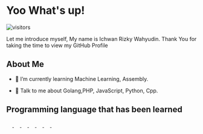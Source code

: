 <h1> Yoo What's up! </h1>
<p align='center'>

![visitors](https://visitor-badge.glitch.me/badge?page_id=Irizkyw.Irizkyw)

</p>
<div size='20px'> Let me introduce myself, My name is Ichwan Rizky Wahyudin. Thank You for taking the time to view my GitHub Profile
</div>
 
 <h2> About Me</h2>

- 🌱 I’m currently learning Machine Learning, Assembly.  

- 💬 Talk to me about Golang,PHP, JavaScript, Python, Cpp. 

<h2> Programming language that has been learned</h2>
<a href= https://github.com/Irizkyw?tab=repositories&q=&type=&language=python&sort= > <img width ='16px' height='16px' src ='https://raw.githubusercontent.com/rahulbanerjee26/githubAboutMeGenerator/main/icons/python.svg'> </a>
<a href= https://github.com/Irizkyw?tab=repositories&q=&type=&language=reactjs&sort= > <img width ='16px' height='16px' src ='https://raw.githubusercontent.com/rahulbanerjee26/githubAboutMeGenerator/main/icons/reactjs.svg'> </a>
<a href= https://github.com/Irizkyw?tab=repositories&q=&type=&language=javascript&sort= > <img width ='16px' height='16px' src ='https://raw.githubusercontent.com/rahulbanerjee26/githubAboutMeGenerator/main/icons/javascript.svg'> </a>
<a href= https://github.com/Irizkyw?tab=repositories&q=&type=&language=c&sort= > <img width ='16px' height='16px' src ='https://raw.githubusercontent.com/rahulbanerjee26/githubAboutMeGenerator/main/icons/c.svg'> </a>
<a href= https://github.com/Irizkyw?tab=repositories&q=&type=&language=cpp&sort= > <img width ='16px' height='16px' src ='https://raw.githubusercontent.com/rahulbanerjee26/githubAboutMeGenerator/main/icons/cpp.svg'> </a>
<a href= https://github.com/Irizkyw?tab=repositories&q=&type=&language=sqlite&sort= > <img width ='16px' height='16px' src ='https://raw.githubusercontent.com/rahulbanerjee26/githubAboutMeGenerator/main/icons/sqlite.svg'> </a>
<a href= https://github.com/Irizkyw?tab=repositories&q=&type=&language=csharp&sort= > <img width ='16px' height='16px' src ='https://raw.githubusercontent.com/rahulbanerjee26/githubAboutMeGenerator/main/icons/csharp.svg'> </a>
